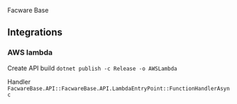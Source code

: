 

 Facware Base

## Integrations

### AWS lambda

Create API build
`dotnet publish -c Release -o AWSLambda`

Handler
`FacwareBase.API::FacwareBase.API.LambdaEntryPoint::FunctionHandlerAsync`
